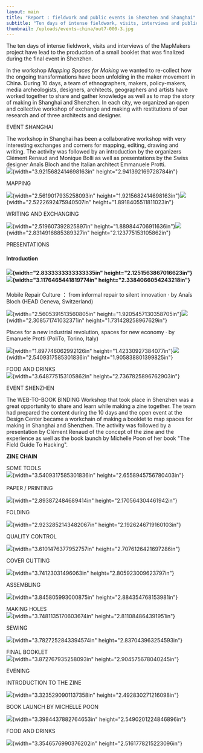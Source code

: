 ```yaml
---
layout: main
title: "Report : fieldwork and public events in Shenzhen and Shanghai"
subtitle: "Ten days of intense fieldwork, visits, interviews and public events have lead to the first version of a small booklet that was bind and published during a final event in Shenzhen."
thumbnail: /uploads/events-china/out7-000-3.jpg
---
```


The ten days of intense fieldwork, visits and interviews of the MapMakers project have lead to the production of a small booklet that was finalized during the final event in Shenzhen.

In the workshop *Mapping Spaces for Making* we wanted to re-collect how
the ongoing transformations have been unfolding in the maker movement in
China. During 10 days, a team of ethnographers, makers, policy-makers,
media archeologists, designers, architects, geographers and artists have
worked together to share and gather knowledge as well as to map the
story of making in Shanghai and Shenzhen. In each city, we organized an
open and collective workshop of exchange and making with restitutions of
our research and of three architects and designer.

EVENT SHANGHAI

The workshop in Shanghai has been a collaborative workshop with very
interesting exchanges and corners for mapping, editing, drawing and
writing. The activity was followed by an introduction by the organizers
Clément Renaud and Monique Bolli as well as presentations by the Swiss
designer Anaïs Bloch and the Italian architect Emmanuele Protti.\
![](media/image1.jpeg){width="3.9215682414698163in"
height="2.941392169728784in"}

MAPPING

![](media/image2.jpeg){width="2.5619017935258093in"
height="1.9215682414698163in"}![](media/image3.jpeg){width="2.5222692475940507in"
height="1.8918405511811023in"}

WRITING AND EXCHANGING

![](media/image4.jpeg){width="2.519607392825897in"
height="1.889844706911636in"}![](media/image5.jpeg){width="2.8314916885389327in"
height="2.123775153105862in"}

PRESENTATIONS

#### Introduction

#### ![](media/image6.jpeg){width="2.8333333333333335in" height="2.1251563867016623in"}![](media/image7.jpeg){width="3.1176465441819774in" height="2.3384066054243218in"}

####

Mobile Repair Culture ： from informal repair to silent innovation · by
Anaïs Bloch (HEAD Geneva, Switzerland)

![](media/image8.jpeg){width="2.5605391513560805in"
height="1.9205457130358705in"}![](media/image9.jpeg){width="2.308571741032371in"
height="1.731428258967629in"}

Places for a new industrial revolution, spaces for new economy · by
Emanuele Protti (PoliTo, Torino, Italy)

![](media/image10.jpeg){width="1.897746062992126in"
height="1.42330927384077in"}![](media/image11.jpeg){width="2.5409317585301836in"
height="1.905838801399825in"}

FOOD AND DRINKS\
![](media/image12.jpeg){width="3.648775153105862in"
height="2.7367825896762903in"}

EVENT SHENZHEN

The WEB-TO-BOOK BINDING Workshop that took place in Shenzhen was a great
opportunity to share and learn while making a zine together. The team
had prepared the content during the 10 days and the open event at the
Design Center became a workchain of making a booklet to map spaces for
making in Shanghai and Shenzhen. The activity was followed by a
presentation by Clément Renaud of the concept of the zine and the
experience as well as the book launch by Michelle Poon of her book "The
Field Guide To Hacking".

**ZINE CHAIN**

SOME TOOLS\
![](media/image13.jpeg){width="3.5409317585301836in"
height="2.6558945756780403in"}\
\
PAPER / PRINTING

![](media/image14.jpeg){width="2.893872484689414in"
height="2.170564304461942in"}

FOLDING

![](media/image15.jpeg){width="2.9232852143482067in"
height="2.1926246719160103in"}

QUALITY CONTROL

![](media/image16.jpeg){width="3.6101476377952757in"
height="2.7076126421697286in"}

COVER CUTTING

![](media/image17.jpeg){width="3.74123031496063in"
height="2.805923009623797in"}

ASSEMBLING

![](media/image18.jpeg){width="3.845805993000875in"
height="2.884354768153981in"}

MAKING HOLES\
![](media/image19.jpeg){width="3.7481135170603674in"
height="2.811084864391951in"}

SEWING

![](media/image20.jpeg){width="3.7827252843394574in"
height="2.837043963254593in"}

FINAL BOOKLET\
![](media/image21.jpeg){width="3.872767935258093in"
height="2.904575678040245in"}

EVENING

INTRODUCTION TO THE ZINE

![](media/image22.jpeg){width="3.3235290901137358in"
height="2.492830271216098in"}

BOOK LAUNCH BY MICHELLE POON

![](media/image23.jpeg){width="3.3984437882764653in"
height="2.5490201224846896in"}

FOOD AND DRINKS

![](media/image24.jpeg){width="3.3546576990376202in"
height="2.5161778215223096in"}
